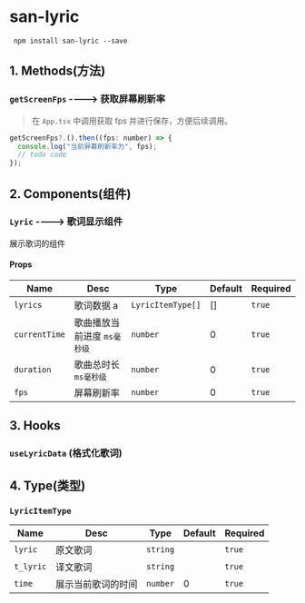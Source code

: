 # san-lyric

```shell
 npm install san-lyric --save
```

## 1. Methods(方法)

### `getScreenFps` ----> 获取屏幕刷新率

> 在 `App.tsx` 中调用获取 fps 并进行保存，方便后续调用。

```js
getScreenFps?.().then((fps: number) => {
  console.log("当前屏幕刷新率为", fps);
  // todo code
});
```

## 2. Components(组件)

### `Lyric` ----> 歌词显示组件

展示歌词的组件

#### Props

| Name          | Desc                        | Type              | Default | Required |
| ------------- | --------------------------- | ----------------- | ------- | -------- |
| `lyrics`      | 歌词数据 a                  | `LyricItemType[]` | []      | `true`   |
| `currentTime` | 歌曲播放当前进度 `ms毫秒级` | `number`          | 0       | `true`   |
| `duration`    | 歌曲总时长 `ms毫秒级`       | `number`          | 0       | `true`   |
| `fps`         | 屏幕刷新率                  | `number`          | 0       | `true`   |

## 3. Hooks

### `useLyricData` (格式化歌词)

## 4. Type(类型)

### `LyricItemType`

| Name      | Desc               | Type     | Default | Required |
| --------- | ------------------ | -------- | ------- | -------- |
| `lyric`   | 原文歌词           | `string` |         | `true`   |
| `t_lyric` | 译文歌词           | `string` |         | `true`   |
| `time`    | 展示当前歌词的时间 | `number` | 0       | `true`   |
